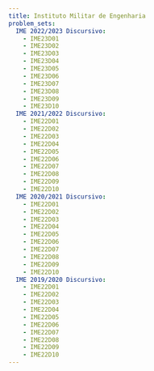 ```yaml
---
title: Instituto Militar de Engenharia
problem_sets:
  IME 2022/2023 Discursivo:
    - IME23D01
    - IME23D02
    - IME23D03
    - IME23D04
    - IME23D05
    - IME23D06
    - IME23D07
    - IME23D08
    - IME23D09
    - IME23D10
  IME 2021/2022 Discursivo:
    - IME22D01
    - IME22D02
    - IME22D03
    - IME22D04
    - IME22D05
    - IME22D06
    - IME22D07
    - IME22D08
    - IME22D09
    - IME22D10
  IME 2020/2021 Discursivo:
    - IME22D01
    - IME22D02
    - IME22D03
    - IME22D04
    - IME22D05
    - IME22D06
    - IME22D07
    - IME22D08
    - IME22D09
    - IME22D10
  IME 2019/2020 Discursivo:
    - IME22D01
    - IME22D02
    - IME22D03
    - IME22D04
    - IME22D05
    - IME22D06
    - IME22D07
    - IME22D08
    - IME22D09
    - IME22D10
---
```


